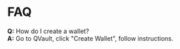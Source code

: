 # FAQ

**Q:** How do I create a wallet?  
**A:** Go to QVault, click "Create Wallet", follow instructions.